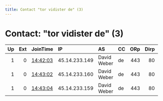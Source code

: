 ```yaml
---
title: Contact "tor vidister de" (3)
---
```


# Contact: "tor vidister de" (3)

|   Up |   Ext | JoinTime                                                                                            | IP            | AS          | CC   |   ORp |   Dirp | OS    | Version   | Nickname           |   eFamMembers |
|-----:|------:|:----------------------------------------------------------------------------------------------------|:--------------|:------------|:-----|------:|-------:|:------|:----------|:-------------------|--------------:|
|    1 |     0 | [14:42:03](https://metrics.torproject.org/rs.html#details/01759BAA5DE5FA19E36FADAF7D9BC64C15573ABC) | 45.14.233.149 | David Weber | de   |   443 |     80 | Linux | 0.4.5.6   | mikrogravitation01 |             3 |
|    1 |     0 | [14:43:02](https://metrics.torproject.org/rs.html#details/DDC3D816F2B229CEFF613E4D912CD79EE34024EF) | 45.14.233.160 | David Weber | de   |   443 |     80 | Linux | 0.4.5.6   | mikrogravitation03 |             3 |
|    1 |     0 | [14:43:04](https://metrics.torproject.org/rs.html#details/CC8B218ED3615827A5DCF008FC62598DEF533B4F) | 45.14.233.159 | David Weber | de   |   443 |     80 | Linux | 0.4.5.6   | mikrogravitation02 |             3 |
